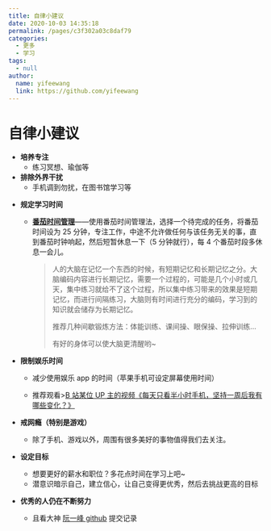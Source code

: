 ```yaml
---
title: 自律小建议
date: 2020-10-03 14:35:18
permalink: /pages/c3f302a03c8daf79
categories:
  - 更多
  - 学习
tags:
  - null
author:
  name: yifeewang
  link: https://github.com/yifeewang
---
```


# 自律小建议

- **培养专注**
  - 练习冥想、瑜伽等
- **排除外界干扰**
  - 手机调到勿扰，在图书馆学习等

<!-- more -->

- **规定学习时间**

  - [**番茄时间管理**](https://baike.baidu.com/item/%E7%95%AA%E8%8C%84%E5%B7%A5%E4%BD%9C%E6%B3%95/6353502?fr=aladdin)——使用番茄时间管理法，选择一个待完成的任务，将番茄时间设为 25 分钟，专注工作，中途不允许做任何与该任务无关的事，直到番茄时钟响起，然后短暂休息一下（5 分钟就行），每 4 个番茄时段多休息一会儿。

    > 人的大脑在记忆一个东西的时候，有短期记忆和长期记忆之分。大脑编码内容进行长期记忆，需要一个过程的，可能是几个小时或几天，集中练习就给不了这个过程，所以集中练习带来的效果是短期记忆，而进行间隔练习，大脑则有时间进行充分的编码，学习到的知识就会储存为长期记忆。
    >
    > 推荐几种间歇锻炼方法：体能训练、课间操、眼保操、拉伸训练...
    >
    > 有好的身体可以使大脑更清醒哟~

- **限制娱乐时间**

  - 减少使用娱乐 app 的时间（苹果手机可设定屏幕使用时间）

  - 推荐观看>[B 站某位 UP 主的视频《每天只看半小时手机，坚持一周后我有哪些变化？》](https://www.bilibili.com/video/av47180907)

- **戒网瘾（特别是游戏）**

  - 除了手机、游戏以外，周围有很多美好的事物值得我们去关注。

- **设定目标**
  - 想要更好的薪水和职位？多花点时间在学习上吧~
  - 潜意识暗示自己，建立信心，让自己变得更优秀，然后去挑战更高的目标
- **优秀的人仍在不断努力**

  - 且看大神 [阮一峰 github](https://github.com/ruanyf) 提交记录

 
 <comment/> 
 